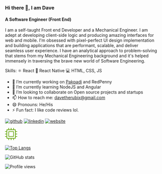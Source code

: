 ### Hi there 👋, I am Dave
#### A Software Engineer (Front End)
I am a self-taught Front end Developer and a Mechanical Engineer. I am adept at developing client-side logic and producing amazing interfaces for web and mobile. I'm obsessed with pixel-perfect UI design implementation and building applications that are performant, scalable, and deliver seamless user experience. I have an analytical approach to problem-solving that stems from my Mechanical Engineering background and it's helped immensely in traversing the brave new world of Software Engineering.

Skills: ⚛ React  📱 React Native 💻 HTML, CSS, JS

- 🔭 I’m currently working on [Pakpadi](https://pakpadi-demo.netlify.app/) and RedPenny 
- 🌱 I’m currently learning NodeJS and Angular 
- 👯 I’m looking to collaborate on Open source projects and startups 
- 📫 How to reach me: davetherubix@gmail.com 
- 😄 Pronouns: He/His 
- ⚡ Fun fact: I like code reviews lol. 


[<img src='https://cdn.jsdelivr.net/npm/simple-icons@3.0.1/icons/github.svg' alt='github' height='40'>](https://github.com/dayang4321)  [<img src='https://cdn.jsdelivr.net/npm/simple-icons@3.0.1/icons/linkedin.svg' alt='linkedin' height='40'>](https://www.linkedin.com/in/david-ayang/)  [<img src='https://cdn.jsdelivr.net/npm/simple-icons@3.0.1/icons/icloud.svg' alt='website' height='40'>](https://www.dayang.dev)  

<a href='https://docs.github.com/en/developers'><img src='https://raw.githubusercontent.com/acervenky/animated-github-badges/master/assets/devbadge.gif' width='40' height='40'></a> 

[![Top Langs](https://github-readme-stats.vercel.app/api/top-langs/?username=dayang4321)](https://github.com/anuraghazra/github-readme-stats)

![GitHub stats](https://github-readme-stats.vercel.app/api?username=dayang4321&show_icons=true&count_private=true)  

![Profile views](https://gpvc.arturio.dev/dayang4321)  
